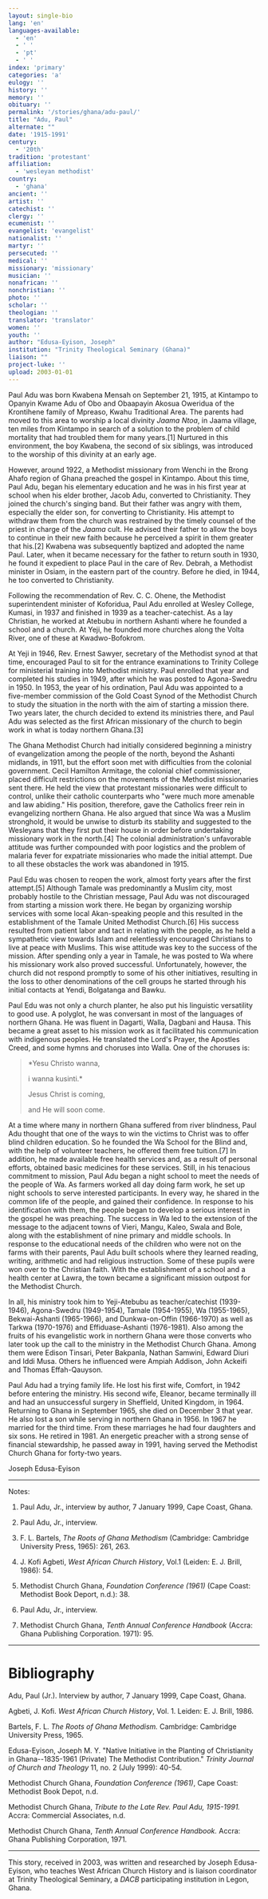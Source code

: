 ```yaml
---
layout: single-bio
lang: 'en'
languages-available:
  - 'en'
  - ' '
  - 'pt'
  - ' '
index: 'primary'
categories: 'a'
eulogy: ''
history: ''
memory: ''
obituary: ''
permalink: '/stories/ghana/adu-paul/'
title: "Adu, Paul"
alternate: ""
date: '1915-1991'
century:
  - '20th'
tradition: 'protestant'
affiliation:
  - 'wesleyan methodist'
country:
  - 'ghana'
ancient: ''
artist: ''
catechist: ''
clergy: ''
ecumenist: ''
evangelist: 'evangelist'
nationalist: ''
martyr: ''
persecuted: ''
medical: ''
missionary: 'missionary'
musician: ''
nonafrican: ''
nonchristian: ''
photo: ''
scholar: ''
theologian: ''
translator: 'translator'
women: ''
youth: ''
author: "Edusa-Eyison, Joseph"
institution: "Trinity Theological Seminary (Ghana)"
liaison: ""
project-luke: ''
upload: 2003-01-01
---
```




Paul Adu was born Kwabena Mensah on September 21, 1915, at Kintampo to Opanyin Kwame Adu of Obo and Obaapayin Akosua Oweridua of the Krontihene family of Mpreaso, Kwahu Traditional Area. The parents had moved to this area to worship a local divinity *Jaama Ntoa*, in Jaama village, ten miles from Kintampo in search of a solution to the problem of child mortality that had troubled them for many years.[1]  Nurtured in this environment, the boy Kwabena, the second of six siblings, was introduced to the worship of this divinity at an early age.

However, around 1922, a Methodist missionary from Wenchi in the Brong Ahafo region of Ghana preached the gospel in Kintampo. About this time, Paul Adu, began his elementary education and he was in his first year at school when his elder brother, Jacob Adu, converted to Christianity. They joined the church's singing band. But their father was angry with them, especially the elder son, for converting to Christianity. His attempt to withdraw them from the church was restrained by the timely counsel of the priest in charge of the *Jaama* cult. He advised their father to allow the boys to continue in their new faith because he perceived a spirit in them greater that his.[2] Kwabena was subsequently baptized and adopted the name Paul. Later, when it became necessary for the father to return south in 1930, he found it expedient to place Paul in the care of Rev. Debrah, a Methodist minister in Osiam, in the eastern part of the country. Before he died, in 1944, he too converted to Christianity.

Following the recommendation of Rev. C. C. Ohene, the Methodist superintendent minister of Koforidua, Paul Adu enrolled at Wesley College, Kumasi, in 1937 and finished in 1939 as a teacher-catechist. As a lay Christian, he worked at Atebubu in northern Ashanti where he founded a school and a church. At Yeji, he founded more churches along the Volta River, one of these at Kwadwo-Bofokrom.

At Yeji in 1946, Rev. Ernest Sawyer, secretary of the Methodist synod at that time, encouraged Paul to sit for the entrance examinations to Trinity College for ministerial training into Methodist ministry. Paul enrolled that year and completed his studies in 1949, after which he was posted to Agona-Swedru in 1950. In 1953, the year of his ordination, Paul Adu was appointed to a five-member commission of the Gold Coast Synod of the Methodist Church to study the situation in the north with the aim of starting a mission there. Two years later, the church decided to extend its ministries there, and Paul Adu was selected as the first African missionary of the church to begin work in what is today northern Ghana.[3]

The Ghana Methodist Church had initially considered beginning a ministry of evangelization among the people of the north, beyond the Ashanti midlands, in 1911, but the effort soon met with difficulties from the colonial government. Cecil Hamilton Armitage, the colonial chief commissioner, placed difficult restrictions on the movements of the Methodist missionaries sent there. He held the view that protestant missionaries were difficult to control, unlike their catholic counterparts who "were much more amenable and law abiding." His position, therefore, gave the Catholics freer rein in evangelizing northern Ghana.  He also argued that since Wa was a Muslim stronghold, it would be unwise to disturb its stability and suggested to the Wesleyans that they first put their house in order before undertaking missionary work in the north.[4] The colonial administration's unfavorable attitude was further compounded with poor logistics and the problem of malaria fever for expatriate missionaries who made the initial attempt. Due to all these obstacles the work was abandoned in 1915.

Paul Edu was chosen to reopen the work, almost forty years after the first attempt.[5] Although Tamale was predominantly a Muslim city, most probably hostile to the Christian message, Paul Adu was not discouraged from starting a mission work there. He began by organizing worship services with some local Akan-speaking people and this resulted in the establishment of the Tamale United Methodist Church.[6] His success resulted from patient labor and tact in relating with the people, as he held a sympathetic view towards Islam and relentlessly encouraged Christians to live at peace with Muslims. This wise attitude was key to the success of the mission. After spending only a year in Tamale, he was posted to Wa where his missionary work also proved successful. Unfortunately, however, the church did not respond promptly to some of his other initiatives, resulting in the loss to other denominations of the cell groups he started through his initial contacts at Yendi, Bolgatanga and Bawku.

Paul Edu was not only a church planter, he also put his linguistic versatility to good use.  A polyglot, he was conversant in most of the languages of northern Ghana. He was fluent in Dagarti, Walla, Dagbani and Hausa. This became a great asset to his mission work as it facilitated his communication with indigenous peoples. He translated the Lord's Prayer, the Apostles Creed, and some hymns and choruses into Walla. One of the choruses is:

> *Yesu Christo wanna,
>
> i wanna kusinti.*
>
> Jesus Christ is coming,
>
> and He will soon come.
>

At a time where many in northern Ghana suffered from river blindness, Paul Adu thought that one of the ways to win the victims to Christ was to offer blind children education. So he founded the Wa School for the Blind and, with the help of volunteer teachers, he offered them free tuition.[7] In addition, he made available free health services and, as a result of personal efforts, obtained basic medicines for these services. Still, in his tenacious commitment to mission, Paul Adu began a night school to meet the needs of the people of Wa. As farmers worked all day doing farm work, he set up night schools to serve interested participants. In every way, he shared in the common life of the people, and gained their confidence. In response to his identification with them, the people began to develop a serious interest in the gospel he was preaching. The success in Wa led to the extension of the message to the adjacent towns of Vieri, Mangu, Kaleo, Swala and Bole, along with the establishment of nine primary and middle schools. In response to the educational needs of the children who were not on the farms with their parents, Paul Adu built schools where they learned reading, writing, arithmetic and had religious instruction. Some of these pupils were won over to the Christian faith. With the establishment of a school and a health center at Lawra, the town became a significant mission outpost for the Methodist Church.

In all, his ministry took him to Yeji-Atebubu as teacher/catechist (1939-1946), Agona-Swedru (1949-1954), Tamale (1954-1955), Wa (1955-1965), Bekwai-Ashanti (1965-1966), and Dunkwa-on-Offin (1966-1970) as well as Tarkwa (1970-1976) and Effiduase-Ashanti (1976-1981). Also among the fruits of his evangelistic work in northern Ghana were those converts who later took up the call to the ministry in the Methodist Church Ghana. Among them were Edison Tinsari, Peter Bakpanla, Nathan Samwini, Edward Diuri and Iddi Musa. Others he influenced were Ampiah Addison, John Ackeifi and Thomas Effah-Qauyson.

Paul Adu had a trying family life. He lost his first wife, Comfort, in 1942 before entering the ministry. His second wife, Eleanor, became terminally ill and had an unsuccessful surgery in Sheffield, United Kingdom, in 1964. Returning to Ghana in September 1965, she died on December 3 that year. He also lost a son while serving in northern Ghana in 1956. In 1967 he married for the third time. From these marriages he had four daughters and six sons.  He retired in 1981.  An energetic preacher with a strong sense of financial stewardship, he passed away in 1991, having served the Methodist Church Ghana for forty-two years.

Joseph Edusa-Eyison

---

Notes:

1. Paul Adu, Jr., interview by author, 7 January 1999, Cape Coast, Ghana.

2. Paul Adu, Jr., interview.

3. F. L. Bartels, *The Roots of Ghana Methodism* (Cambridge: Cambridge University Press, 1965): 261, 263.

4. J. Kofi Agbeti, *West African Church History*, Vol.1 (Leiden: E. J. Brill, 1986): 54.

5. Methodist Church Ghana, *Foundation Conference (1961)* (Cape Coast: Methodist Book Deport, n.d.): 38.

6. Paul Adu, Jr., interview.

7. Methodist Church Ghana, *Tenth Annual Conference Handbook* (Accra: Ghana Publishing Corporation. 1971): 95.

---

# Bibliography

Adu, Paul (Jr.). Interview by author, 7 January 1999, Cape Coast, Ghana.

Agbeti, J. Kofi. *West African Church History*, Vol. 1. Leiden: E. J. Brill, 1986.

Bartels, F. L. *The Roots of Ghana Methodism.* Cambridge: Cambridge University Press, 1965.

Edusa-Eyison, Joseph M. Y. "Native Initiative in the Planting of Christianity in Ghana--1835-1961 (Private) The Methodist Contribution." *Trinity Journal of Church and Theology* 11, no. 2 (July 1999): 40-54.

Methodist Church Ghana, *Foundation Conference (1961)*, Cape Coast: Methodist Book Depot, n.d.

Methodist Church Ghana, *Tribute to the Late Rev. Paul Adu, 1915-1991.* Accra: Commercial Associates, n.d.

Methodist Church Ghana, *Tenth Annual Conference Handbook.* Accra: Ghana Publishing Corporation, 1971.

---

This story, received in 2003, was written and researched by Joseph Edusa-Eyison, who teaches West African Church History and is liaison coordinator at Trinity Theological Seminary, a *DACB* participating institution in Legon, Ghana.
